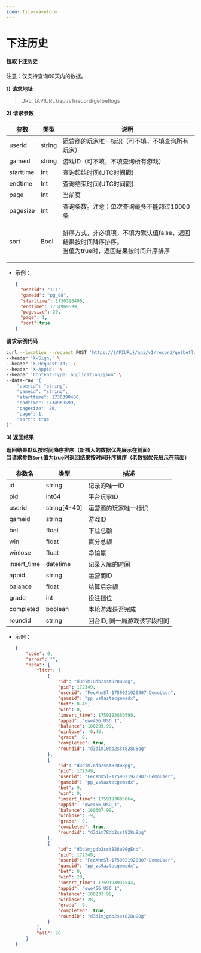 ```yaml
---
icon: file-waveform
---
```


# 下注历史

#### 拉取下注历史 <a href="#h3-u62c9u53d6u4e0bu6ce8u5386u53f2" id="h3-u62c9u53d6u4e0bu6ce8u5386u53f2"></a>

注意：仅支持查询60天内的数据。

**1) 请求地址**

> URL: {APIURL}/api/v1/record/getbetlogs

**2) 请求参数**

| 参数        | 类型     | 说明                                                                |
| --------- | ------ | ----------------------------------------------------------------- |
| userid    | string | 运营商的玩家唯一标识（可不填，不填查询所有玩家）                                          |
| gameid    | string | 游戏ID（可不填，不填查询所有游戏）                                                |
| starttime | Int    | 查询起始时间(UTC时间戳)                                                    |
| endtime   | Int    | 查询结束时间(UTC时间戳)                                                    |
| page      | Int    | 当前页                                                               |
| pagesize  | Int    | 查询条数。注意：单次查询最多不能超过10000条                                          |
| sort      | Bool   | <p>排序方式，非必填项，不填为默认值false，返回结果按时间降序排序。<br>当值为true时，返回结果按时间升序排序</p> |

*   示例：

    ```json
    {
      "userid": "111",
      "gameid": "pg_98",
      "starttime": 1730390400,
      "endtime": 1734969599,
      "pagesize": 20,
      "page": 1,
      "sort":true
    }
    ```

**请求示例代码**

```bash
curl --location --request POST 'https://{APIURL}/api/v1/record/getbetlogs' \
--header 'X-Sign;' \
--header 'X-Request-Id;' \
--header 'X-Appid;' \
--header 'Content-Type: application/json' \
--data-raw '{
    "userid": "string",
    "gameid": "string",
    "starttime": 1730390400,
    "endtime": 1734969599,
    "pagesize": 20,
    "page": 1,
    "sort": true
}'
```

**3) 返回结果**

**返回结果默认按时间降序排序（新插入的数据优先展示在前面）**\
**当请求参数`Sort`值为true时返回结果按时间升序排序（老数据优先展示在前面）**

| 参数名          | 类型            | 描述               |
| ------------ | ------------- | ---------------- |
| id           | string        | 记录的唯一ID          |
| pid          | int64         | 平台玩家ID           |
| userid       | string\[4-40] | 运营商的玩家唯一标识       |
| gameid       | string        | 游戏ID             |
| bet          | float         | 下注总额             |
| win          | float         | 赢分总额             |
| winlose      | float         | 净输赢              |
| insert\_time | datetime      | 记录入库的时间          |
| appid        | string        | 运营商ID            |
| balance      | float         | 结算后余额            |
| grade        | int           | 投注挡位             |
| completed    | boolean       | 本轮游戏是否完成         |
| roundid      | string        | 回合ID, 同一局游戏该字段相同 |

*   示例：

    ```json
    {
        "code": 0,
        "error": "",
        "data": {
            "list": [
                {
                    "id": "d3dim10db2sst828u8og",
                    "pid": 172349,
                    "userid": "FecXhmSl-1759021920907-DemoUser",
                    "gameid": "pp_vs9aztecgemsdx",
                    "bet": 0.45,
                    "win": 0,
                    "insert_time": 1759193860599,
                    "appid": "qwe456_USD_1",
                    "balance": 100295.99,
                    "winlose": -0.45,
                    "grade": 0,
                    "completed": true,
                    "roundid": "d3dim10db2sst828u8og"
                },
                {
                    "id": "d3dim78db2sst828u8pg",
                    "pid": 172349,
                    "userid": "FecXhmSl-1759021920907-DemoUser",
                    "gameid": "pp_vs9aztecgemsdx",
                    "bet": 9,
                    "win": 0,
                    "insert_time": 1759193885064,
                    "appid": "qwe456_USD_1",
                    "balance": 100307.99,
                    "winlose": -9,
                    "grade": 9,
                    "completed": true,
                    "roundid": "d3dim78db2sst828u8pg"
                },
                {
                    "id": "d3dimjgdb2sst828u90gEnd",
                    "pid": 172349,
                    "userid": "FecXhmSl-1759021920907-DemoUser",
                    "gameid": "pp_vs9aztecgemsdx",
                    "bet": 0,
                    "win": 28,
                    "insert_time": 1759193934544,
                    "appid": "qwe456_USD_1",
                    "balance": 100233.99,
                    "winlose": 28,
                    "grade": 9,
                    "completed": true,
                    "roundID": "d3dimjgdb2sst828u90g"
                }
            ],
            "all": 20
        }
    }
    ```

